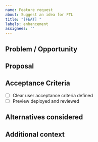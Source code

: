 ```yaml
---
name: Feature request
about: Suggest an idea for FTL
title: "[FEAT] "
labels: enhancement
assignees: ''
---
```


## Problem / Opportunity

## Proposal

## Acceptance Criteria
- [ ] Clear user acceptance criteria defined
- [ ] Preview deployed and reviewed

## Alternatives considered

## Additional context

